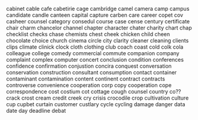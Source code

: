 cabinet
cable
cafe
cabetirie
cage
cambridge
camel
camera
camp
campus
candidate
candle
canteen
capital
capture
carben
care
career
copet
cov
casheer
counsel
category
consedul
course
case
cense
century
certificate
chair
charm
chancelor
channel
chapter
character
chater
charity
chart
chap
checklist
checks
chase
chemists
chest
cheek
chicken
child
cheen
chocolate
choice
church
cinema
circle
city
clarity
cleaner
cleaning
clients
clips
climate
clinick
clock
cloth
clothing
club
coach
coast
cold
colk
cola
colleague
college
comedy
commercial
commute
companion
company
complaint
complex
computer
concert
conclusion
condition
conferences
confidence
confirmation
conjustion
concira
conquest
conversation
conservation
construction
consultant
consumption
contact
container
contaminant
contamination
content
continent
contract
contracts
controverse
convenience
cooperation
corp
copy
cooperation
cope
correspondence
cost
costium
cot
cottage
cough
counsel
country
co??
crack
crost
cream
credit
creek
cry
crisis
crocodile
crop
cultivation
culture
cup
cupbet
curtain
customer
custlary
cycle
cycling
damage
danger
data
date
day
deadline
debat
